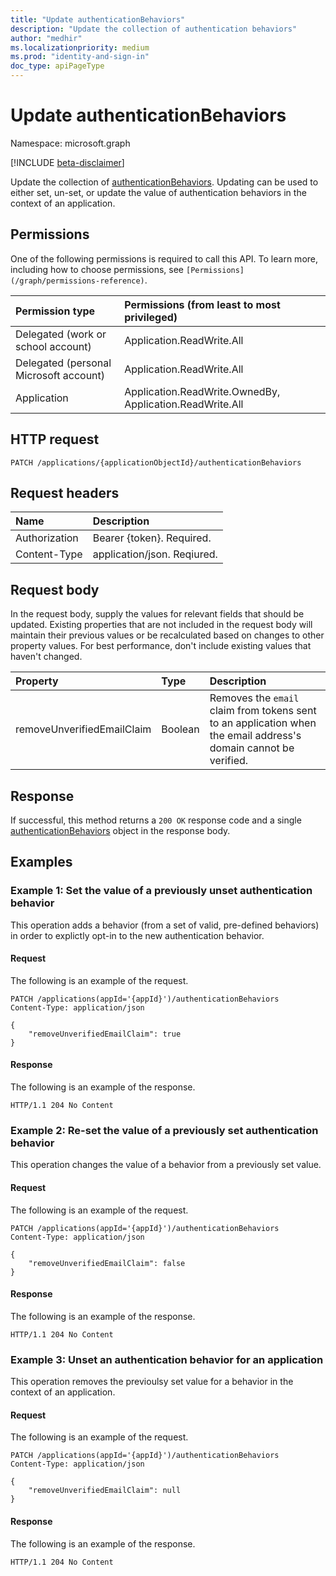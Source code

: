 ```yaml
---
title: "Update authenticationBehaviors"
description: "Update the collection of authentication behaviors"
author: "medhir"
ms.localizationpriority: medium
ms.prod: "identity-and-sign-in"
doc_type: apiPageType
---
```


# Update authenticationBehaviors

Namespace: microsoft.graph

[!INCLUDE [beta-disclaimer](../../includes/beta-disclaimer.md)]

Update the collection of [authenticationBehaviors](../resources/authenticationbehaviors.md). Updating can be used to either set, un-set, or update the value of authentication behaviors in the context of an application.

## Permissions

One of the following permissions is required to call this API. To learn more, including how to choose permissions, see `[Permissions](/graph/permissions-reference)`.

|Permission type      | Permissions (from least to most privileged)              |
|:--------------------|:---------------------------------------------------------|
|Delegated (work or school account)     | Application.ReadWrite.All|
|Delegated (personal Microsoft account) | Application.ReadWrite.All |
|Application    | Application.ReadWrite.OwnedBy, Application.ReadWrite.All  |

## HTTP request

<!-- { "blockType": "ignored" } -->

```http
PATCH /applications/{applicationObjectId}/authenticationBehaviors
```

## Request headers

| Name          | Description               |
| :------------ | :------------------------ |
| Authorization | Bearer {token}. Required. |
| Content-Type  | application/json. Reqiured. 

## Request body

In the request body, supply the values for relevant fields that should be updated. Existing properties that are not included in the request body will maintain their previous values or be recalculated based on changes to other property values. For best performance, don't include existing values that haven't changed.

|Property|Type|Description|
|:---|:---|:---|
|removeUnverifiedEmailClaim|Boolean| Removes the `email` claim from tokens sent to an application when the email address's domain cannot be verified. |

## Response

If successful, this method returns a `200 OK` response code and a single [authenticationBehaviors](../resources/authenticationbehaviors.md)  object in the response body.


## Examples

### Example 1: Set the value of a previously unset authentication behavior

This operation adds a behavior (from a set of valid, pre-defined behaviors) in order to explictly opt-in to the new authentication behavior.

#### Request

The following is an example of the request.

<!-- {
  "blockType": "request",
  "name": "get_authenticationBehaviors"
}-->

```http
PATCH /applications(appId='{appId}')/authenticationBehaviors
Content-Type: application/json

{
    "removeUnverifiedEmailClaim": true
}
```

#### Response

The following is an example of the response.

<!-- {
  "blockType": "response",
  "@odata.type": "microsoft.graph.authenticationBehaviors"
} -->

```http
HTTP/1.1 204 No Content
```

### Example 2: Re-set the value of a previously set authentication behavior

This operation changes the value of a behavior from a previously set value.

#### Request

The following is an example of the request.

<!-- {
  "blockType": "request",
  "name": "get_authenticationBehaviors"
}-->

```http
PATCH /applications(appId='{appId}')/authenticationBehaviors
Content-Type: application/json

{
    "removeUnverifiedEmailClaim": false
}
```

#### Response

The following is an example of the response.

<!-- {
  "blockType": "response",
  "@odata.type": "microsoft.graph.authenticationBehaviors"
} -->

```http
HTTP/1.1 204 No Content
```


### Example 3: Unset an authentication behavior for an application

This operation removes the previoulsy set value for a behavior in the context of an application.

#### Request

The following is an example of the request.

<!-- {
  "blockType": "request",
  "name": "get_authenticationBehaviors"
}-->

```http
PATCH /applications(appId='{appId}')/authenticationBehaviors
Content-Type: application/json

{
    "removeUnverifiedEmailClaim": null
}
```

#### Response

The following is an example of the response.

<!-- {
  "blockType": "response",
  "@odata.type": "microsoft.graph.authenticationBehaviors"
} -->

```http
HTTP/1.1 204 No Content
```
